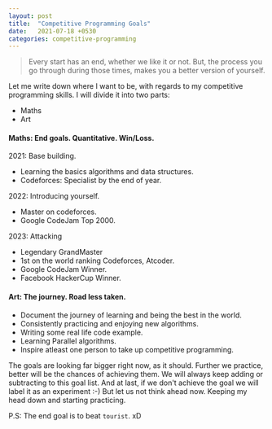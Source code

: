 ```yaml
---
layout: post
title:  "Competitive Programming Goals"
date:   2021-07-18 +0530
categories: competitive-programming
---
```

> Every start has an end, whether we like it or not. But, the process you go through during those times, makes you a better version of yourself.

Let me write down where I want to be, with regards to my competitive programming skills.
I will divide it into two parts: 
- Maths 
- Art 

#### Maths: End goals. Quantitative. Win/Loss.

2021: Base building.
- Learning the basics algorithms and data structures.
- Codeforces: Specialist by the end of year.

2022: Introducing yourself.
- Master on codeforces.
- Google CodeJam Top 2000.

2023: Attacking
- Legendary GrandMaster
- 1st on the world ranking Codeforces, Atcoder.
- Google CodeJam Winner.
- Facebook HackerCup Winner.

#### Art: The journey. Road less taken.
- Document the journey of learning and being the best in the world.
- Consistently practicing and enjoying new algorithms.
- Writing some real life code example.
- Learning Parallel algorithms.
- Inspire atleast one person to take up competitive programming.
 
The goals are looking far bigger right now, as it should. Further we practice, better will be the chances of achieving them.
We will always keep adding or subtracting to this goal list. And at last, if we don't achieve the goal we will label it as an experiment :-) But let us not think ahead now. Keeping my head down and starting practicing.

P.S: The end goal is to beat `tourist`. xD
